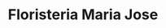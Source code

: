 ---
title: "Floristeria Maria Jose"
url: /castilla-la-nueva/floristeria-maria-jose/
shop: Blumen
---